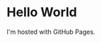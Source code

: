 <html>
<head>
<title>TEST</title>
</head>
<body>
<h1>Hello World</h1>
<p>I'm hosted with GitHub Pages.</p>
</body>
</html>